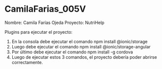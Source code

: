 # CamilaFarias_005V

Nombre: Camila Farías Ojeda
Proyecto: NutriHelp

Plugins para ejecutar el proyecto:
1. En la consola debe ejecutar el comando npm install @ionic/storage
2. Luego debe ejecutar el comando npm install @ionic/storage-angular
3. Por último debe ejecutar el comando npm install -g cordova
4. Luego de ejecutar estos 3 comandos, el proyecto debería poder abrirse correctamente.
